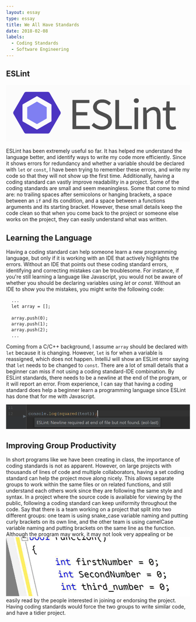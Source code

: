```yaml
---
layout: essay
type: essay
title: We All Have Standards
date: 2018-02-08
labels:
  - Coding Standards
  - Software Engineering
---
```


## ESLint

<img class="ui medium right rounded floated image" src="/images/coding_standards/coding_standards-eslint.png">

ESLint has been extremely useful so far. It has helped me understand the language better, and identify ways to write my code more efficiently. Since it shows errors for redundancy and whether a variable should be declared with `let` or `const`, I have been trying to remember these errors, and write my code so that they will not show up the first time. Additionally, having a coding standard can vastly improve readability in a project. Some of the coding standards are small and seem meaningless. Some that come to mind are: no trailing spaces after semicolons or hanging brackets, a space between an `if` and its condition, and a space between a functions arguments and its starting bracket. However, these small details keep the code clean so that when you come back to the project or someone else works on the project, they can easily understand what was written.

## Learning the Language

Having a coding standard can help someone learn a new programming language, but only if it is working with an IDE that actively highlights the errors. Without an IDE that points out these coding standard errors, identifying and correcting mistakes can be troublesome. For instance, if you're still learning a language like Javascript, you would not be aware of whether you should be declaring variables using _let_ or _const_. Without an IDE to show you the mistakes, you might write the following code:
```    
  ...
  let array = [];
     
  array.push(0);
  array.push(1);
  array.push(2);
  ...
```
Coming from a C/C++ background, I assume `array` should be declared with `let` because it is changing. However, `let` is for when a variable is reassigned, which does not happen. IntelliJ will show an ESLint error saying that `let` needs to be changed to `const`. There are a lot of small details that a beginner can miss if not using a coding standard-IDE combination. By ESLint standards, there needs to be a newline at the end of the program, or it will report an error. From experience, I can say that having a coding standard does help a beginner learn a programming language since ESLint has done that for me with Javascript.

<center>
<img class="ui large rounded image" src="/images/coding_standards/coding_standards-newline.png">
</center>

## Improving Group Productivity

In short programs like we have been creating in class, the importance of coding standards is not as apparent. However, on large projects with thousands of lines of code and multiple collaborators, having a set coding standard can help the project move along nicely. This allows separate groups to work within the same files or on related functions, and still understand each others work since they are following the same style and syntax. In a project where the source code is available for viewing by the public, following a coding standard can keep uniformity throughout the code. Say that there is a team working on a project that split into two different groups: one team is using snake_case variable naming and putting curly brackets on its own line, and the other team is using camelCase variable naming and putting brackets on the same line as the function. Although the program may work, it may not look very appealing or be
<img class="ui medium right rounded floated image" src="/images/coding_standards/coding_standards-naming.png">
easily read by the people interested in joining or endorsing the project. Having coding standards would force the two groups to write similar code, and have a tidier project.
